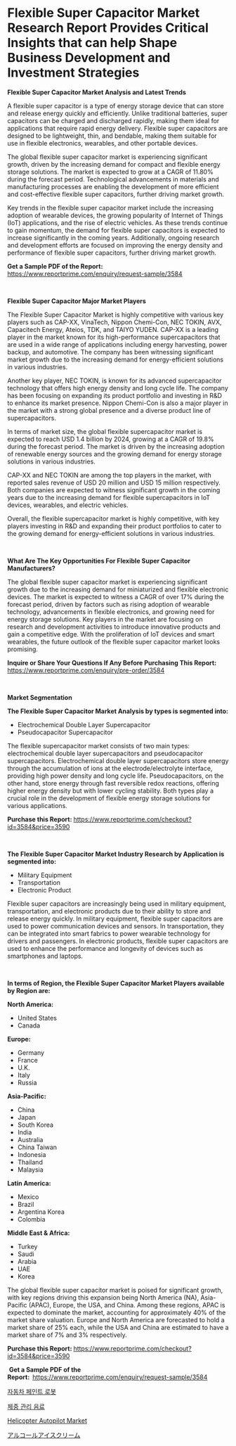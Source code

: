 <p><h1>Flexible Super Capacitor Market Research Report Provides Critical Insights that can help Shape Business Development and Investment Strategies</h1></p><p><strong>Flexible Super Capacitor Market Analysis and Latest Trends</strong></p>
<p><p>A flexible super capacitor is a type of energy storage device that can store and release energy quickly and efficiently. Unlike traditional batteries, super capacitors can be charged and discharged rapidly, making them ideal for applications that require rapid energy delivery. Flexible super capacitors are designed to be lightweight, thin, and bendable, making them suitable for use in flexible electronics, wearables, and other portable devices.</p><p>The global flexible super capacitor market is experiencing significant growth, driven by the increasing demand for compact and flexible energy storage solutions. The market is expected to grow at a CAGR of 11.80% during the forecast period. Technological advancements in materials and manufacturing processes are enabling the development of more efficient and cost-effective flexible super capacitors, further driving market growth.</p><p>Key trends in the flexible super capacitor market include the increasing adoption of wearable devices, the growing popularity of Internet of Things (IoT) applications, and the rise of electric vehicles. As these trends continue to gain momentum, the demand for flexible super capacitors is expected to increase significantly in the coming years. Additionally, ongoing research and development efforts are focused on improving the energy density and performance of flexible super capacitors, further driving market growth.</p></p>
<p><strong>Get a Sample PDF of the Report:&nbsp;</strong> <a href="https://www.reportprime.com/enquiry/request-sample/3584">https://www.reportprime.com/enquiry/request-sample/3584</a></p>
<p>&nbsp;</p>
<p><strong>Flexible Super Capacitor Major Market Players</strong></p>
<p><p>The Flexible Super Capacitor Market is highly competitive with various key players such as CAP-XX, VinaTech, Nippon Chemi-Con, NEC TOKIN, AVX, Capacitech Energy, Ateios, TDK, and TAIYO YUDEN. CAP-XX is a leading player in the market known for its high-performance supercapacitors that are used in a wide range of applications including energy harvesting, power backup, and automotive. The company has been witnessing significant market growth due to the increasing demand for energy-efficient solutions in various industries.</p><p>Another key player, NEC TOKIN, is known for its advanced supercapacitor technology that offers high energy density and long cycle life. The company has been focusing on expanding its product portfolio and investing in R&D to enhance its market presence. Nippon Chemi-Con is also a major player in the market with a strong global presence and a diverse product line of supercapacitors.</p><p>In terms of market size, the global flexible supercapacitor market is expected to reach USD 1.4 billion by 2024, growing at a CAGR of 19.8% during the forecast period. The market is driven by the increasing adoption of renewable energy sources and the growing demand for energy storage solutions in various industries.</p><p>CAP-XX and NEC TOKIN are among the top players in the market, with reported sales revenue of USD 20 million and USD 15 million respectively. Both companies are expected to witness significant growth in the coming years due to the increasing demand for flexible supercapacitors in IoT devices, wearables, and electric vehicles.</p><p>Overall, the flexible supercapacitor market is highly competitive, with key players investing in R&D and expanding their product portfolios to cater to the growing demand for energy-efficient solutions in various industries.</p></p>
<p>&nbsp;</p>
<p><strong>What Are The Key Opportunities For Flexible Super Capacitor Manufacturers?</strong></p>
<p><p>The global flexible super capacitor market is experiencing significant growth due to the increasing demand for miniaturized and flexible electronic devices. The market is expected to witness a CAGR of over 17% during the forecast period, driven by factors such as rising adoption of wearable technology, advancements in flexible electronics, and growing need for energy storage solutions. Key players in the market are focusing on research and development activities to introduce innovative products and gain a competitive edge. With the proliferation of IoT devices and smart wearables, the future outlook of the flexible super capacitor market looks promising.</p></p>
<p><strong>Inquire or Share Your Questions If Any Before Purchasing This Report:</strong> <a href="https://www.reportprime.com/enquiry/pre-order/3584">https://www.reportprime.com/enquiry/pre-order/3584</a></p>
<p>&nbsp;</p>
<p><strong>Market Segmentation</strong></p>
<p><strong>The Flexible Super Capacitor Market Analysis by types is segmented into:</strong></p>
<p><ul><li>Electrochemical Double Layer Supercapacitor</li><li>Pseudocapacitor Supercapacitor</li></ul></p>
<p><p>The flexible supercapacitor market consists of two main types: electrochemical double layer supercapacitors and pseudocapacitor supercapacitors. Electrochemical double layer supercapacitors store energy through the accumulation of ions at the electrode/electrolyte interface, providing high power density and long cycle life. Pseudocapacitors, on the other hand, store energy through fast reversible redox reactions, offering higher energy density but with lower cycling stability. Both types play a crucial role in the development of flexible energy storage solutions for various applications.</p></p>
<p><strong>Purchase this Report:&nbsp;</strong><a href="https://www.reportprime.com/checkout?id=3584&price=3590">https://www.reportprime.com/checkout?id=3584&price=3590</a></p>
<p>&nbsp;</p>
<p><strong>The Flexible Super Capacitor Market Industry Research by Application is segmented into:</strong></p>
<p><ul><li>Military Equipment</li><li>Transportation</li><li>Electronic Product</li></ul></p>
<p><p>Flexible super capacitors are increasingly being used in military equipment, transportation, and electronic products due to their ability to store and release energy quickly. In military equipment, flexible super capacitors are used to power communication devices and sensors. In transportation, they can be integrated into smart fabrics to power wearable technology for drivers and passengers. In electronic products, flexible super capacitors are used to enhance the performance and longevity of devices such as smartphones and laptops.</p></p>
<p>&nbsp;</p>
<p><strong>In terms of Region, the Flexible Super Capacitor Market Players available by Region are:</strong></p>
<p>
    <p> <strong> North America: </strong>
        <ul>
            <li>United States</li>
            <li>Canada</li>
        </ul>
        </p> 
    <p> <strong> Europe: </strong>
        <ul>
            <li>Germany</li>
            <li>France</li>
            <li>U.K.</li>
            <li>Italy</li>
            <li>Russia</li>
        </ul>
        </p> 
    <p> <strong> Asia-Pacific: </strong>
        <ul>
            <li>China</li>
            <li>Japan</li>
            <li>South Korea</li>
            <li>India</li>
            <li>Australia</li>
            <li>China Taiwan</li>
            <li>Indonesia</li>
            <li>Thailand</li>
            <li>Malaysia</li>
        </ul>
        </p> 
    <p> <strong> Latin America: </strong>
        <ul>
            <li>Mexico</li>
            <li>Brazil</li>
            <li>Argentina Korea</li>
            <li>Colombia</li>
        </ul>
        </p> 
    <p> <strong> Middle East & Africa: </strong>
        <ul>
            <li>Turkey</li>
            <li>Saudi</li>
            <li>Arabia</li>
            <li>UAE</li>
            <li>Korea</li>
        </ul>
    </p>
    </p>
<p><p>The global flexible super capacitor market is poised for significant growth, with key regions driving this expansion being North America (NA), Asia-Pacific (APAC), Europe, the USA, and China. Among these regions, APAC is expected to dominate the market, accounting for approximately 40% of the market share valuation. Europe and North America are forecasted to hold a market share of 25% each, while the USA and China are estimated to have a market share of 7% and 3% respectively.</p></p>
<p><strong>Purchase this Report: </strong><a href="https://www.reportprime.com/checkout?id=3584&price=3590">https://www.reportprime.com/checkout?id=3584&price=3590</a></p>
<p>&nbsp;<strong>Get a Sample PDF of the Report:&nbsp;&nbsp;</strong><a href="https://www.reportprime.com/enquiry/request-sample/3584">https://www.reportprime.com/enquiry/request-sample/3584</a></p>
<p><strong></strong></p>
<p><p><a href="https://medium.com/@leigh.tymms/%EC%9E%90%EB%8F%99%EC%B0%A8-%EB%8F%84%EC%9E%A5-%EB%A1%9C%EB%B4%87-%EC%8B%9C%EC%9E%A5-%EC%8B%9C%EC%9E%A5-%EC%A0%90%EC%9C%A0%EC%9C%A8-%EC%8B%9C%EC%9E%A5-%ED%8A%B8%EB%A0%8C%EB%93%9C-%EB%B0%8F-%EB%AF%B8%EB%9E%98-%EC%84%B1%EC%9E%A5-%ED%83%90%EC%83%89-2d39c370f5b2">자동차 페인트 로봇</a></p><p><a href="https://medium.com/@abelusikowski95672023/%EC%B2%B4%EC%A4%91-%EA%B4%80%EB%A6%AC-%EC%9D%8C%EB%A3%8C-%EC%8B%9C%EC%9E%A5%EC%9D%80-%EC%8B%9C%EC%9E%A5-%EC%A0%90%EC%9C%A0%EC%9C%A8-%EC%8B%9C%EC%9E%A5-%EB%8F%99%ED%96%A5-%EB%B0%8F-%EC%8B%9C%EC%9E%A5-%EC%84%B1%EC%9E%A5%EC%97%90-%EB%8C%80%ED%95%9C-%EC%A0%95%EB%B3%B4%EB%A5%BC-%EC%A0%9C%EA%B3%B5%ED%95%A9%EB%8B%88%EB%8B%A4-d6ae11f7544c">체중 관리 음료</a></p><p><a href="https://github.com/Chiragrp22/Market-Research-Report-List-4/blob/main/helicopter-autopilot-market.md">Helicopter Autopilot Market</a></p><p><a href="https://medium.com/@jonathanforsyth44/%E3%82%A2%E3%83%AB%E3%82%B3%E3%83%BC%E3%83%AB%E5%90%AB%E6%9C%89%E3%82%A2%E3%82%A4%E3%82%B9%E3%82%AF%E3%83%AA%E3%83%BC%E3%83%A0%E5%B8%82%E5%A0%B4-%E5%B8%82%E5%A0%B4cagr-%E5%B8%82%E5%A0%B4%E3%83%88%E3%83%AC%E3%83%B3%E3%83%89-%E6%88%90%E9%95%B7%E6%88%A6%E7%95%A5%E3%81%AB%E9%96%A2%E3%81%99%E3%82%8B%E6%B4%9E%E5%AF%9F-5eb392884478">アルコールアイスクリーム</a></p></p>